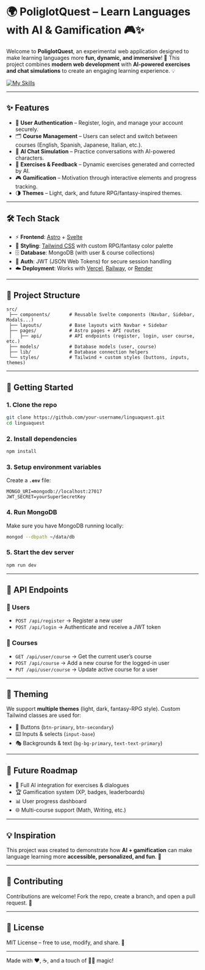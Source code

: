 # 🌍 PoliglotQuest – Learn Languages with AI & Gamification 🎮✨

Welcome to **PoliglotQuest**, an experimental web application designed to make learning languages more **fun, dynamic, and immersive**! 🚀
This project combines **modern web development** with **AI-powered exercises and chat simulations** to create an engaging learning experience. 💡

[![My Skills](https://skillicons.dev/icons?i=astro,svelte,ts,html,css,tailwind)](https://skillicons.dev)

---

## ✨ Features

* 🔐 **User Authentication** – Register, login, and manage your account securely.
* 🗂️ **Course Management** – Users can select and switch between courses (English, Spanish, Japanese, Italian, etc.).
* 💬 **AI Chat Simulation** – Practice conversations with AI-powered characters.
* 📝 **Exercises & Feedback** – Dynamic exercises generated and corrected by AI.
* 🎮 **Gamification** – Motivation through interactive elements and progress tracking.
* 🌗 **Themes** – Light, dark, and future RPG/fantasy-inspired themes.

---

## 🛠️ Tech Stack

* ⚡ **Frontend**: [Astro](https://astro.build/) + [Svelte](https://svelte.dev/)
* 🎨 **Styling**: [Tailwind CSS](https://tailwindcss.com/) with custom RPG/fantasy color palette
* 🗄️ **Database**: MongoDB (with user & course collections)
* 🔑 **Auth**: JWT (JSON Web Tokens) for secure session handling
* ☁️ **Deployment**: Works with [Vercel](https://vercel.com/), [Railway](https://railway.app/), or [Render](https://render.com/)

---

## 📂 Project Structure

```
src/
 ├── components/       # Reusable Svelte components (Navbar, Sidebar, Modals...)
 ├── layouts/          # Base layouts with Navbar + Sidebar
 ├── pages/            # Astro pages + API routes
 │   ├── api/          # API endpoints (register, login, user course, etc.)
 ├── models/           # Database models (user, course)
 ├── lib/              # Database connection helpers
 └── styles/           # Tailwind + custom styles (buttons, inputs, themes)
```

---

## 🚀 Getting Started

### 1. Clone the repo

```bash
git clone https://github.com/your-username/linguaquest.git
cd linguaquest
```

### 2. Install dependencies

```bash
npm install
```

### 3. Setup environment variables

Create a **`.env`** file:

```env
MONGO_URI=mongodb://localhost:27017
JWT_SECRET=yourSuperSecretKey
```

### 4. Run MongoDB

Make sure you have MongoDB running locally:

```bash
mongod --dbpath ~/data/db
```

### 5. Start the dev server

```bash
npm run dev
```

---

## 🔐 API Endpoints

### 👤 Users

* `POST /api/register` → Register a new user
* `POST /api/login` → Authenticate and receive a JWT token

### 📘 Courses

* `GET /api/user/course` → Get the current user’s course
* `POST /api/course` → Add a new course for the logged-in user
* `PUT /api/user/course` → Update active course for a user

---

## 🎨 Theming

We support **multiple themes** (light, dark, fantasy-RPG style).
Custom Tailwind classes are used for:

* 🔘 Buttons (`btn-primary`, `btn-secondary`)
* ⌨️ Inputs & selects (`input-base`)
* 🎭 Backgrounds & text (`bg-bg-primary`, `text-text-primary`)

---

## 🧪 Future Roadmap

* 🤖 Full AI integration for exercises & dialogues
* 🏆 Gamification system (XP, badges, leaderboards)
* 📊 User progress dashboard
* 🌐 Multi-course support (Math, Writing, etc.)

---

## 💡 Inspiration

This project was created to demonstrate how **AI + gamification** can make language learning more **accessible, personalized, and fun**. 🌟

---

## 🤝 Contributing

Contributions are welcome! Fork the repo, create a branch, and open a pull request. 🙌

---

## 📜 License

MIT License – free to use, modify, and share. 👐

---

Made with ❤️, ☕, and a touch of 🧙‍♂️ magic!
